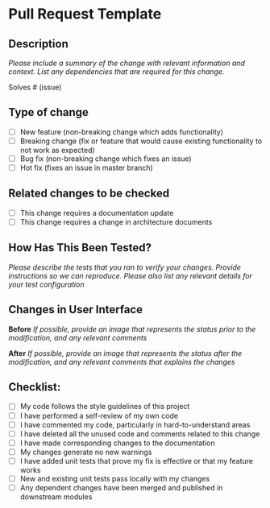 # Pull Request Template

## Description

*Please include a summary of the change with relevant information and context. List any dependencies that are required for this change.*

Solves # (issue)

## Type of change

- [ ] New feature (non-breaking change which adds functionality)
- [ ] Breaking change (fix or feature that would cause existing functionality to not work as expected)
- [ ] Bug fix (non-breaking change which fixes an issue)
- [ ] Hot fix (fixes an issue in master branch)

## Related changes to be checked

- [ ] This change requires a documentation update
- [ ] This change requires a change in architecture documents

## How Has This Been Tested?

*Please describe the tests that you ran to verify your changes. Provide instructions so we can reproduce. Please also list any relevant details for your test configuration*

## Changes in User Interface

**Before**
*If possible, provide an image that represents the status prior to the modification, and any relevant comments*

**After**
*If possible, provide an image that represents the status after the modification, and any relevant comments that explains the changes*

## Checklist:

- [ ] My code follows the style guidelines of this project
- [ ] I have performed a self-review of my own code
- [ ] I have commented my code, particularly in hard-to-understand areas
- [ ] I have deleted all the unused code and comments related to this change
- [ ] I have made corresponding changes to the documentation
- [ ] My changes generate no new warnings
- [ ] I have added unit tests that prove my fix is effective or that my feature works
- [ ] New and existing unit tests pass locally with my changes
- [ ] Any dependent changes have been merged and published in downstream modules
